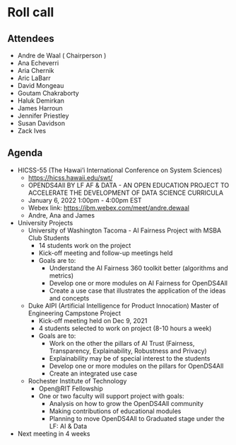 # Roll call
## Attendees

- Andre de Waal ( Chairperson )
- Ana Echeverri
- Aria Chernik
- Aric LaBarr
- David Mongeau
- Goutam Chakraborty
- Haluk Demirkan
- James Harroun
- Jennifer Priestley 
- Susan Davidson
- Zack Ives

## Agenda

- HICSS-55 (The Hawai’i International Conference on System Sciences)
  - https://hicss.hawaii.edu/swt/
  - OPENDS4All BY LF AF & DATA - AN OPEN EDUCATION PROJECT TO ACCELERATE THE DEVELOPMENT OF DATA SCIENCE CURRICULA
  - January 6, 2022 1:00pm - 4:00pm EST
  - Webex link: https://ibm.webex.com/meet/andre.dewaal
  - Andre, Ana and James
- University Projects 
  - University of Washington Tacoma - AI Fairness Project with MSBA Club Students
    - 14 students work on the project
    - Kick-off meeting and follow-up meetings held
    - Goals are to:
      - Understand the AI Fairness 360 toolkit better (algorithms and metrics)
      - Develop one or more modules on AI Fairness for OpenDS4All 
      - Create a use case that illustrates the application of the ideas and concepts  
  - Duke AIPI (Artificial Intelligence for Product Innocation) Master of Engineering Campstone Project
    - Kick-off meeting held on Dec 9, 2021
    - 4 students selected to work on project (8-10 hours a week)
    - Goals are to:
      - Work on the other the pillars of AI Trust (Fairness, Transparency, Explainability, Robustness and Privacy)
      - Explainability may be of special interest to the students
      - Develop one or more modules on the pillars for OpenDS4All
      - Create an integrated use case 
  - Rochester Institute of Technology
    - Open@RIT Fellowship
    - One or two faculty will support project with goals:
      - Analysis on how to grow the OpenDS4All community 
      - Making contributions of educational modules
      - Planning to move OpenDS4All to Graduated stage under the LF: AI & Data 
- Next meeting in 4 weeks


